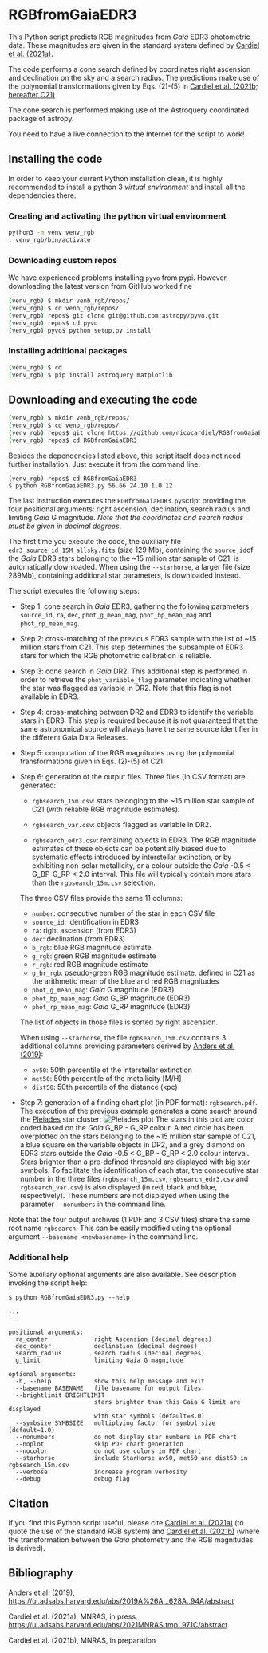 # RGBfromGaiaEDR3

This Python script predicts RGB magnitudes from *Gaia* EDR3 
photometric data. These magnitudes are given in the standard system defined by
[Cardiel et al. (2021a)](#1).

The code performs a cone search defined by coordinates 
right ascension and declination on the sky and a search radius. The 
predictions make use of the polynomial transformations given by Eqs. (2)-(5)
in [Cardiel et al. (2021b; hereafter C21)](#2)

The cone search is performed making use of the Astroquery coordinated 
package of astropy. 

You need to have a live connection to the Internet for 
the script to work!

## Installing the code

In order to keep your current Python installation clean, it is highly recommended to install a python 3 
*virtual environment* and install all the dependencies there.

### Creating and activating the python virtual environment

```bash
python3 -m venv venv_rgb
. venv_rgb/bin/activate
```

### Downloading custom repos

We have experienced problems installing `pyvo` from pypi. However, downloading the latest version from GitHub worked fine

```bash
(venv_rgb) $ mkdir venb_rgb/repos/
(venv_rgb) $ cd venb_rgb/repos/
(venv_rgb) repos$ git clone git@github.com:astropy/pyvo.git
(venv_rgb) repos$ cd pyvo
(venv_rgb) pyvo$ python setup.py install
```

### Installing additional packages

```bash
(venv_rgb) $ cd
(venv_rgb) $ pip install astroquery matplotlib
```

## Downloading and executing the code
```bash
(venv_rgb) $ mkdir venb_rgb/repos/
(venv_rgb) $ cd venb_rgb/repos/
(venv_rgb) repos$ git clone https://github.com/nicocardiel/RGBfromGaiaEDR3.git
(venv_rgb) repos$ cd RGBfromGaiaEDR3
```

Besides the dependencies listed above, this script itself does not need further installation. 
Just execute it from the command line:

```buildoutcfg
(venv_rgb) repos$ cd RGBfromGaiaEDR3
$ python RGBfromGaiaEDR3.py 56.66 24.10 1.0 12
```

The last instruction executes the `RGBfromGaiaEDR3.py`script providing the 
four positional arguments: right ascension, declination, search radius and 
limiting *Gaia* G magnitude. *Note that the coordinates and search radius 
must be given in decimal degrees*.

The first time you execute the code, the auxiliary file
`edr3_source_id_15M_allsky.fits` (size 129 Mb), containing the `source_id`of
the *Gaia* EDR3 stars belonging to the ~15 million star sample of C21, is
automatically downloaded. When using the `--starhorse`, a larger file (size
289Mb), containing additional star parameters, is downloaded instead.

The script executes the following steps:

- Step 1: cone search in *Gaia* EDR3, gathering the following parameters: 
  `source_id`, `ra`, `dec`, `phot_g_mean_mag`, `phot_bp_mean_mag` and 
  `phot_rp_mean_mag`.
  
- Step 2: cross-matching of the previous EDR3 sample with the list of ~15 
  million stars from C21. This step determines the 
  subsample of EDR3 stars for which the RGB photometric calibration is 
  reliable.
  
- Step 3: cone search in *Gaia* DR2. This additional step is performed in 
  order to retrieve the `phot_variable_flag` parameter indicating whether 
  the star was flagged as variable in DR2. Note that this flag is not 
  available in EDR3.
  
- Step 4: cross-matching between DR2 and EDR3 to identify the variable 
  stars in EDR3. This step is required because it is not guaranteed that 
  the same astronomical source will always have the same source identifier 
  in the different Gaia Data Releases.
  
- Step 5: computation of the RGB magnitudes using the polynomial 
  transformations given in Eqs. (2)-(5) of C21.

- Step 6: generation of the output files. Three files (in CSV format) are 
  generated: 

    - `rgbsearch_15m.csv`: stars belonging to the ~15 million star sample 
      of C21 (with reliable RGB magnitude estimates).

    - `rgbsearch_var.csv`: objects flagged as variable in DR2.
    
    - `rgbsearch_edr3.csv`: remaining objects in EDR3. The RGB magnitude 
      estimates of these objects can be potentially biased due to 
      systematic effects introduced by interstellar extinction, or by 
      exhibiting non-solar metallicity, or a colour outside the *Gaia* -0.5 < 
      G_BP-G_RP < 2.0 interval. This file will typically contain more stars 
      than the `rgbsearch_15m.csv` selection.
      
  The three CSV files provide the same 11 columns:
  
    - `number`: consecutive number of the star in each CSV file
    - `source_id`: identification in EDR3
    - `ra`: right ascension (from EDR3)
    - `dec`: declination (from EDR3)
    - `b_rgb`: blue RGB magnitude estimate
    - `g_rgb`: green RGB magnitude estimate
    - `r_rgb`: red RGB magnitude estimate
    - `g_br_rgb`: pseudo-green RGB magnitude estimate, defined in C21 as 
      the arithmetic mean of the blue and red RGB magnitudes
    - `phot_g_mean_mag`: *Gaia* G magnitude (EDR3)
    - `phot_bp_mean_mag`: *Gaia* G_BP magnitude (EDR3)
    - `phot_rp_mean_mag`: *Gaia* G_RP magnitude (EDR3)

  The list of objects in those files is sorted by right ascension.

  When using `--starhorse`, the file `rgbsearch_15m.csv` contains 3 additional
  columns providing parameters derived by [Anders et al. (2019)](#3):

    - `av50`: 50th percentile of the interstellar extinction 
    - `met50`: 50th percentile of the metallicity [M/H]
    - `dist50`: 50th percentile of the distance (kpc)

- Step 7: generation of a finding chart plot (in PDF format): `rgbsearch.pdf`. The execution of the previous example generates a cone search around 
  the [Pleiades](https://en.wikipedia.org/wiki/Pleiades) star cluster:
  ![Pleiades plot](http://nartex.hst.ucm.es/~ncl/rgbphot/gaia/pleiades_v2.png)
  The stars in this plot are color coded based on the *Gaia* G_BP - G_RP 
  colour. A red circle has been overplotted on the stars belonging to 
  the ~15 million star sample of C21, a blue square on the variable 
  objects in DR2, and a grey diamond on EDR3 stars outside the *Gaia* 
  -0.5 < G_BP - G_RP < 2.0 colour interval. 
  Stars brighter than a pre-defined threshold are displayed 
  with big star symbols. To facilitate the identification of each star, the
  consecutive star number in the three files (`rgbsearch_15m.csv`,
  `rgbsearch_edr3.csv` and `rgbsearch_var.csv`) is also displayed (in red,
  black and blue, respectively). These numbers are not displayed when using the
  parameter `--nonumbers` in the command line.

Note that the four output archives (1 PDF and 3 CSV files) share the same root
name `rgbsearch`. This can be easily modified using the optional argument
`--basename <newbasename>` in the command line.

### Additional help

Some auxiliary optional arguments are also available. See description 
invoking the script help:

```buildoutcfg
$ python RGBfromGaiaEDR3.py --help

...
...

positional arguments:
  ra_center             right Ascension (decimal degrees)
  dec_center            declination (decimal degrees)
  search_radius         search radius (decimal degrees)
  g_limit               limiting Gaia G magnitude

optional arguments:
  -h, --help            show this help message and exit
  --basename BASENAME   file basename for output files
  --brightlimit BRIGHTLIMIT
                        stars brighter than this Gaia G limit are displayed 
                        with star symbols (default=8.0)
  --symbsize SYMBSIZE   multiplying factor for symbol size (default=1.0)
  --nonumbers           do not display star numbers in PDF chart
  --noplot              skip PDF chart generation
  --nocolor             do not use colors in PDF chart
  --starhorse           include StarHorse av50, met50 and dist50 in rgbsearch_15m.csv
  --verbose             increase program verbosity
  --debug               debug flag
```

## Citation
If you find this Python script useful, please cite [Cardiel et al. (2021a)](#1)
(to quote the use of the standard RGB system)
and [Cardiel et al. (2021b)](#2) (where the transformation between the *Gaia*
photometry and the RGB magnitudes is derived).


## Bibliography

<a id="3">Anders et al. (2019)</a>, https://ui.adsabs.harvard.edu/abs/2019A%26A...628A..94A/abstract

<a id="1">Cardiel et al. (2021a)</a>, MNRAS, in press, https://ui.adsabs.harvard.edu/abs/2021MNRAS.tmp..971C/abstract

<a id="2">Cardiel et al. (2021b)</a>, MNRAS, in preparation
